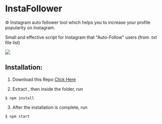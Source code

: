 # InstaFollower

⚙️ Instagram auto follower tool which helps you to increase your profile popularity on Instagram.

Small and effective script for Instagram that "Auto-Follow" users (from .txt file list)

![](https://i.imgur.com/ucjjree.gif)

## Installation:

1. Download this Repo [Click Here](https://github.com/Ademking/InstaFollower/archive/master.zip)

2. Extract , then inside the folder, run
```
$ npm install
```
3. After the installation is complete, run 
```
$ npm start
```
